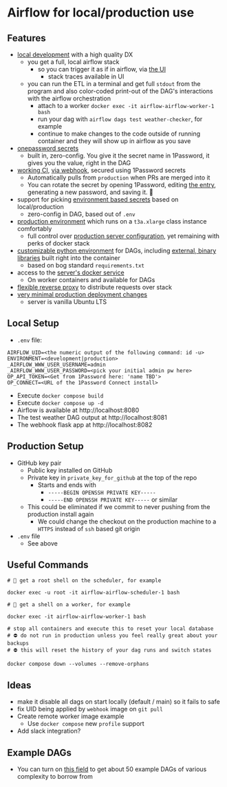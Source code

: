 # Airflow for local/production use

## Features
* [local development](https://github.com/frankhereford/airflow#local-setup) with a high quality DX
  * you get a full, local airflow stack
    * so you can trigger it as if in airflow, via [the UI](http://localhost:8080/home)
      * stack traces available in UI
  * you can run the ETL in a terminal and get full `stdout` from the program and also color-coded print-out of the DAG's interactions with the airflow orchestration
    * attach to a worker `docker exec -it airflow-airflow-worker-1 bash`
    * run your dag with `airflow dags test weather-checker`, for example
    * continue to make changes to the code outside of running container and they will show up in airflow as you save
* [onepassword secrets](https://github.com/frankhereford/airflow/blob/main/dags/weather.py#L26-L39)
  * built in, zero-config. You give it the secret name in 1Password, it gives you the value, right in the DAG
* [working CI](https://github.com/frankhereford/airflow/blob/main/.github/workflows/production_deployment.yml), [via webhook](https://github.com/frankhereford/airflow/blob/main/webhook/webhook.py#L33-L46), secured using 1Password secrets
  * Automatically pulls from `production` when PRs are merged into it
  * You can rotate the secret by opening 1Password, editing [the entry](https://github.com/frankhereford/airflow/blob/main/webhook/webhook.py#L13), generating a new password, and saving it. 🏁
* support for picking [environment based secrets](https://github.com/frankhereford/airflow/blob/main/dags/weather.py#L21-L24) based on local/production
  * zero-config in DAG, based out of `.env`
* [production environment](https://airflow.fyi) which runs on a `t3a.xlarge` class instance comfortably
  * full control over [production server configuration](https://github.com/frankhereford/airflow/blob/main/airflow.cfg), yet remaining with perks of docker stack
* [customizable python environment](https://github.com/frankhereford/airflow/blob/main/requirements.txt) for DAGs, including [external, binary libraries](https://github.com/frankhereford/airflow/blob/main/Dockerfile#L1414-L1415) built right into the container
  * based on bog standard `requirements.txt`
* access to the [server's docker service](https://github.com/frankhereford/airflow/blob/main/docker-compose.yaml#L90)
  * On worker containers and available for DAGs
* [flexible reverse proxy](https://github.com/frankhereford/airflow/blob/main/haproxy/haproxy.cfg#L35-L54) to distribute requests over stack
* [very minimal production deployment changes](https://github.com/frankhereford/airflow/pull/22/files)
  * server is vanilla Ubuntu LTS

## Local Setup
* `.env` file:
```
AIRFLOW_UID=<the numeric output of the following command: id -u>
ENVIRONMENT=<development|production>
_AIRFLOW_WWW_USER_USERNAME=admin
_AIRFLOW_WWW_USER_PASSWORD=<pick your initial admin pw here>
OP_API_TOKEN=<Get from 1Password here: 'name TBD'>
OP_CONNECT=<URL of the 1Password Connect install>
```
* Execute `docker compose build`
* Execute `docker compose up -d`
* Airflow is available at http://localhost:8080
* The test weather DAG output at http://localhost:8081
* The webhook flask app at http://localhost:8082

## Production Setup
* GitHub key pair
  * Public key installed on GitHub
  * Private key in `private_key_for_github` at the top of the repo
    * Starts and ends with 
      * `-----BEGIN OPENSSH PRIVATE KEY-----`
      * `-----END OPENSSH PRIVATE KEY-----` or similar
  * This could be eliminated if we commit to never pushing from the production install again
    * We could change the checkout on the production machine to a `HTTPS` instead of `ssh` based git origin
* `.env` file
  * See above

## Useful Commands
```
# 🐚 get a root shell on the scheduler, for example

docker exec -u root -it airflow-airflow-scheduler-1 bash
```

```
# 🐚 get a shell on a worker, for example

docker exec -it airflow-airflow-worker-1 bash
```

```
# stop all containers and execute this to reset your local database
# ⛔️ do not run in production unless you feel really great about your backups
# ⛔️ this will reset the history of your dag runs and switch states

docker compose down --volumes --remove-orphans
```

## Ideas
* make it disable all dags on start locally (default / main) so it fails to safe
* fix UID being applied by `webhook` image on `git pull`
* Create remote worker image example
  * Use `docker compose` new `profile` support
* Add slack integration?

## Example DAGs
* You can turn on [this field](https://github.com/frankhereford/airflow/blob/main/docker-compose.yaml#L65) to get about 50 example DAGs of various complexity to borrow from